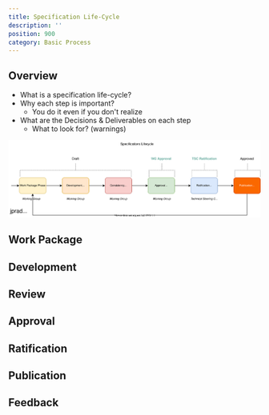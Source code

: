 ```yaml
---
title: Specification Life-Cycle
description: ''
position: 900
category: Basic Process
---
```


## Overview

- What is a specification life-cycle?
- Why each step is important?
    - You do it even if you don't realize
- What are the Decisions & Deliverables on each step
    - What to look for? (warnings)

<img src="specs-lifecycle1.svg" alt="Open Standards Specifications Life Cycle">

## Work Package
## Development
## Review
## Approval
## Ratification
## Publication
## Feedback
